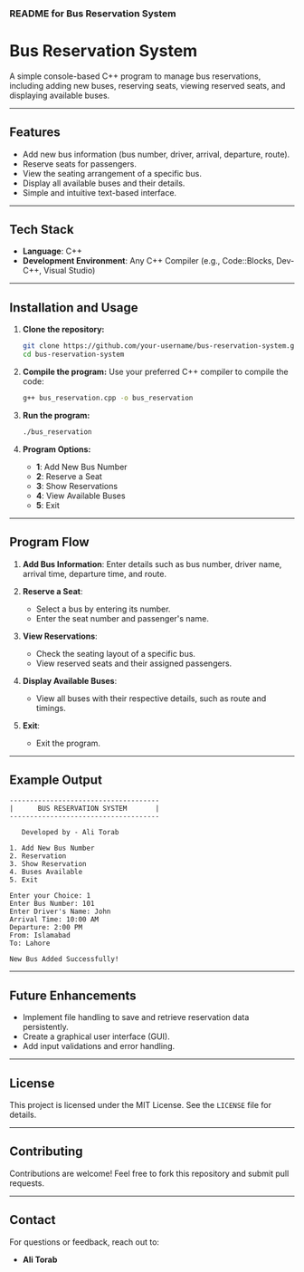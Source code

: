 ### **README for Bus Reservation System**

# Bus Reservation System

A simple console-based C++ program to manage bus reservations, including adding new buses, reserving seats, viewing reserved seats, and displaying available buses.

---

## **Features**
- Add new bus information (bus number, driver, arrival, departure, route).
- Reserve seats for passengers.
- View the seating arrangement of a specific bus.
- Display all available buses and their details.
- Simple and intuitive text-based interface.

---

## **Tech Stack**
- **Language**: C++
- **Development Environment**: Any C++ Compiler (e.g., Code::Blocks, Dev-C++, Visual Studio)

---

## **Installation and Usage**
1. **Clone the repository:**
   ```bash
   git clone https://github.com/your-username/bus-reservation-system.git
   cd bus-reservation-system
   ```
3. **Compile the program:**
   Use your preferred C++ compiler to compile the code:
   ```bash
   g++ bus_reservation.cpp -o bus_reservation
   ```

4. **Run the program:**
   ```bash
   ./bus_reservation
   ```

5. **Program Options:**
   - **1**: Add New Bus Number
   - **2**: Reserve a Seat
   - **3**: Show Reservations
   - **4**: View Available Buses
   - **5**: Exit

---

## **Program Flow**
1. **Add Bus Information**: 
   Enter details such as bus number, driver name, arrival time, departure time, and route.

2. **Reserve a Seat**:
   - Select a bus by entering its number.
   - Enter the seat number and passenger's name.

3. **View Reservations**:
   - Check the seating layout of a specific bus.
   - View reserved seats and their assigned passengers.

4. **Display Available Buses**:
   - View all buses with their respective details, such as route and timings.

5. **Exit**:
   - Exit the program.

---

## **Example Output**
```
-------------------------------------
|      BUS RESERVATION SYSTEM       |
-------------------------------------

   Developed by - Ali Torab

1. Add New Bus Number
2. Reservation
3. Show Reservation
4. Buses Available
5. Exit

Enter your Choice: 1
Enter Bus Number: 101
Enter Driver's Name: John
Arrival Time: 10:00 AM
Departure: 2:00 PM
From: Islamabad
To: Lahore

New Bus Added Successfully!
```

---

## **Future Enhancements**
- Implement file handling to save and retrieve reservation data persistently.
- Create a graphical user interface (GUI).
- Add input validations and error handling.

---

## **License**
This project is licensed under the MIT License. See the `LICENSE` file for details.

---

## **Contributing**
Contributions are welcome! Feel free to fork this repository and submit pull requests.

---

## **Contact**
For questions or feedback, reach out to:
- **Ali Torab**

```
